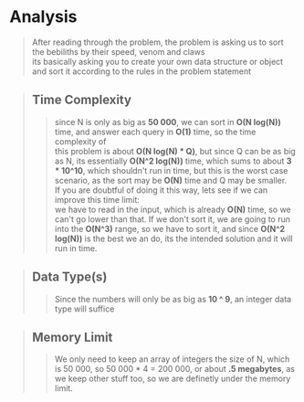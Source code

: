 # Analysis
> After reading through the problem, the problem is asking us to sort the bebiliths by their speed, venom and claws    
> its basically asking you to create your own data structure or object and sort it according to the rules in the problem statement

> ## Time Complexity
>> since N is only as big as **50 000**, we can sort in **O(N log(N))** time, and answer each query in **O(1)** time, so the time complexity of    
>> this problem is about **O(N log(N) * Q)**, but since Q can be as big as N, its essentially **O(N^2 log(N))** time, which sums to about 
>> **3 * 10^10**, which shouldn't run in time, but this is the worst case scenario, as the sort may be **O(N)** time and Q may be smaller.    
>> If you are doubtful of doing it this way, lets see if we can improve this time limit:   
>> we have to read in the input, which is already **O(N)** time, so we can't go lower than that. If we don't sort it, we are going to run
>> into the **O(N^3)** range, so we have to sort it, and since **O(N^2 log(N))** is the best we an do, its the intended solution and it will run in time.

> ## Data Type(s)
>> Since the numbers will only be as big as **10 ^ 9**, an integer data type will suffice

> ## Memory Limit
>> We only need to keep an array of integers the size of N, which is 50 000, so 50 000 * 4 = 200 000, or about **.5 megabytes**, as we keep
>> other stuff too, so we are definetly under the memory limit.

